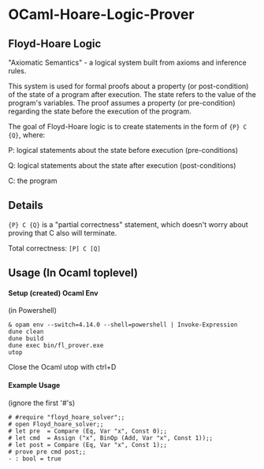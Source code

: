 # OCaml-Hoare-Logic-Prover

## Floyd-Hoare Logic
"Axiomatic Semantics" - a logical system built from axioms and inference rules.

This system is used for formal proofs about a property (or post-condition) of the state of a program after execution.
The state refers to the value of the program's variables.
The proof assumes a property (or pre-condition) regarding the state before the execution of the program.

The goal of Floyd-Hoare logic is to create statements in the form of ```{P} C {Q}```, where:

P: logical statements about the state before execution (pre-conditions)

Q: logical statements about the state after execution (post-conditions)

C: the program

## Details
```{P} C {Q}``` is a "partial correctness" statement, which doesn't worry about proving that C also will terminate.

Total correctness: ```[P] C [Q]```

## Usage (In Ocaml toplevel)

#### Setup (created) Ocaml Env
(in Powershell)


```
& opam env --switch=4.14.0 --shell=powershell | Invoke-Expression
dune clean
dune build
dune exec bin/fl_prover.exe
utop
```


Close the Ocaml utop with ctrl+D


#### Example Usage

(ignore the first '#'s)


```
# #require "floyd_hoare_solver";;
# open Floyd_hoare_solver;;
# let pre  = Compare (Eq, Var "x", Const 0);;
# let cmd  = Assign ("x", BinOp (Add, Var "x", Const 1));;
# let post = Compare (Eq, Var "x", Const 1);;
# prove pre cmd post;;
- : bool = true
```

